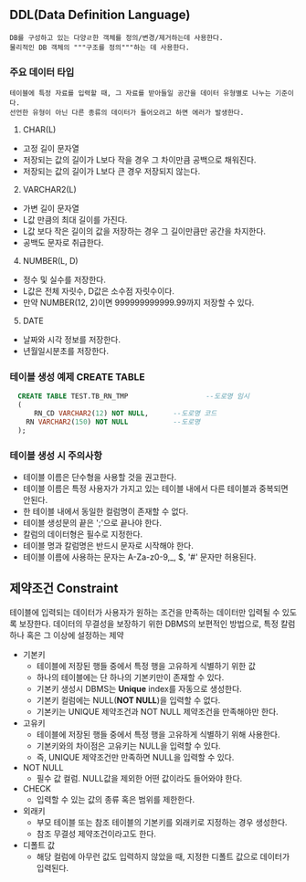 ## DDL(Data Definition Language)
    DB를 구성하고 있는 다양ㄹ한 객체를 정의/변경/제거하는데 사용한다. 
    물리적인 DB 객체의 """구조를 정의"""하는 데 사용한다.

### 주요 데이터 타입
    테이블에 특정 자료를 입력할 때, 그 자료를 받아들일 공간을 데이터 유형별로 나누는 기준이다.
    선언한 유형이 아닌 다른 종류의 데이터가 들어오려고 하면 에러가 발생한다. 
    
    
    
    
1. CHAR(L)
  * 고정 길이 문자열
  * 저장되는 값의 길이가 L보다 작을 경우 그 차이만큼 공백으로 채워진다. 
  * 저장되는 값의 길이가 L보다 큰 경우 저장되지 않는다. 

2. VARCHAR2(L)
  * 가변 길이 문자열
  * L값 만큼의 최대 길이를 가진다. 
  * L값 보다 작은 길이의 값을 저장하는 경우 그 길이만큼만 공간을 차지한다. 
  * 공백도 문자로 취급한다.
  
4. NUMBER(L, D)
  * 정수 및 실수를 저장한다. 
  * L값은 전체 자릿수, D값은 소수점 자릿수이다. 
  * 만약 NUMBER(12, 2)이면 999999999999.99까지 저장할 수 있다. 
  
5. DATE
  * 날짜와 시각 정보를 저장한다. 
  * 년월일시분초를 저장한다.

### 테이블 생성 예제 CREATE TABLE
```sql
  CREATE TABLE TEST.TB_RN_TMP					--도로명 임시
  (
      RN_CD VARCHAR2(12) NOT NULL,		--도로명 코드
	RN VARCHAR2(150) NOT NULL			--도로명
  );
```

### 테이블 생성 시 주의사항
  * 테이블 이름은 단수형을 사용할 것을 권고한다. 
  * 테이블 이름은 특정 사용자가 가지고 있는 테이블 내에서 다른 테이블과 중복되면 안된다. 
  * 한 테이블 내에서 동일한 컬럼명이 존재할 수 없다. 
  * 테이블 생성문의 끝은 ';'으로 끝나야 한다. 
  * 칼럼의 데이터형은 필수로 지정한다. 
  * 테이블 명과 칼럼명은 반드시 문자로 시작해야 한다. 
  * 테이블 이름에 사용하는 문자는 A-Za-z0-9,_, $, '#' 문자만 허용된다.


## 제약조건 Constraint  
  테이블에 입력되는 데이터가 사용자가 원하는 조건을 만족하는 데이터만 입력될 수 있도록 보장한다. 
  데이터의 무결성을 보장하기 위한 DBMS의 보편적인 방법으로, 특정 칼럼 하나 혹은 그 이상에 설정하는 제약
  

* 기본키
  * 테이블에 저장된 행들 중에서 특정 행을 고유하게 식별하기 위한 값 
  * 하나의 테이블에는 단 하나의 기본키만이 존재할 수 있다. 
  * 기본키 생성시 DBMS는 <b>Unique</b> index를 자동으로 생성한다. 
  * 기본키 컬럼에는 NULL(<b>NOT NULL</b>)을 입력할 수 없다.
  * 기본키는 UNIQUE 제약조건과 NOT NULL 제약조건을 만족해야만 한다.
* 고유키 
  * 테이블에 저장된 행들 중에서 특정 행을 고유하게 식별하기 위해 사용한다. 
  * 기본키와의 차이점은 고유키는 NULL을 입력할 수 있다. 
  * 즉, UNIQUE 제약조건만 만족하면 NULL을 입력할 수 있다. 
* NOT NULL
  * 필수 값 컬럼. NULL값을 제외한 어떤 값이라도 들어와야 한다. 
* CHECK
  * 입력할 수 있는 값의 종류 혹은 범위를 제한한다. 
* 외래키 
  * 부모 테이블 또는 참조 테이블의 기본키를 외래키로 지정하는 경우 생성한다. 
  * 참조 무결성 제약조건이라고도 한다. 
* 디폴트 값 
  * 해당 컬럼에 아무런 값도 입력하지 않았을 때, 지정한 디폴트 값으로 데이터가 입력된다.


